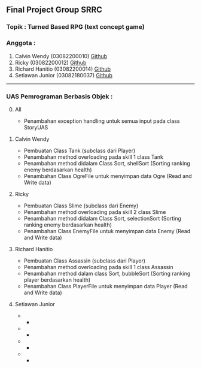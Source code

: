 ## Final Project Group SRRC

### Topik : Turned Based RPG (text concept game)

### Anggota :
1. Calvin Wendy (03082200010) [Github](https://github.com/Calvinwen10)
2. Ricky (03082200012) [Github](https://github.com/tobaracing1)
3. Richard Hanitio (03082200014) [Github](https://github.com/RichardHanitio)
4. Setiawan Junior (03082180037) [Github](https://github.com/Silverlake86)


---
### UAS Pemrograman Berbasis Objek :
0. All
    * Penambahan exception handling untuk semua input pada class StoryUAS

1. Calvin Wendy
    * Pembuatan Class Tank (subclass dari Player)
    * Penambahan method overloading pada skill 1 class Tank
    * Penambahan method didalam Class Sort, shellSort (Sorting ranking enemy berdasarkan health)
    * Penambahan Class OgreFile untuk menyimpan data Ogre (Read and Write data)

2. Ricky
    * Pembuatan Class Slime (subclass dari Enemy)
    * Penambahan method overloading pada skill 2 class Slime
    * Penambahan method didalam Class Sort, selectionSort (Sorting ranking enemy berdasarkan health)
    * Penambahan Class EnemyFile untuk menyimpan data Enemy (Read and Write data)

3. Richard Hanitio
    * Pembuatan Class Assassin (subclass dari Player)
    * Penambahan method overloading pada skill 1 class Assassin
    * Penambahan method dalam class Sort, bubbleSort (Sorting ranking player berdasarkan health)
    * Penambahan Class PlayerFile untuk menyimpan data Player (Read and Write data)

4. Setiawan Junior
    * -
    * -
    * -
    * -

